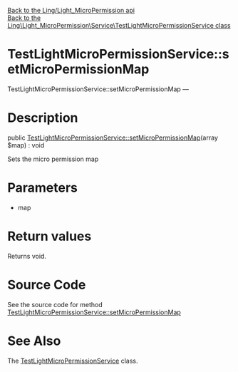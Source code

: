 [Back to the Ling/Light_MicroPermission api](https://github.com/lingtalfi/Light_MicroPermission/blob/master/doc/api/Ling/Light_MicroPermission.md)<br>
[Back to the Ling\Light_MicroPermission\Service\TestLightMicroPermissionService class](https://github.com/lingtalfi/Light_MicroPermission/blob/master/doc/api/Ling/Light_MicroPermission/Service/TestLightMicroPermissionService.md)


TestLightMicroPermissionService::setMicroPermissionMap
================



TestLightMicroPermissionService::setMicroPermissionMap — 




Description
================


public [TestLightMicroPermissionService::setMicroPermissionMap](https://github.com/lingtalfi/Light_MicroPermission/blob/master/doc/api/Ling/Light_MicroPermission/Service/TestLightMicroPermissionService/setMicroPermissionMap.md)(array $map) : void




Sets the micro permission map




Parameters
================


- map

    


Return values
================

Returns void.








Source Code
===========
See the source code for method [TestLightMicroPermissionService::setMicroPermissionMap](https://github.com/lingtalfi/Light_MicroPermission/blob/master/Service/TestLightMicroPermissionService.php#L18-L21)


See Also
================

The [TestLightMicroPermissionService](https://github.com/lingtalfi/Light_MicroPermission/blob/master/doc/api/Ling/Light_MicroPermission/Service/TestLightMicroPermissionService.md) class.



